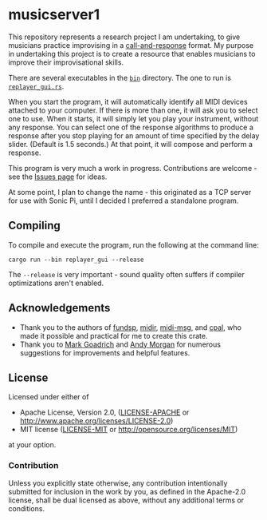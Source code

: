 # musicserver1

This repository represents a research project I am undertaking, to give musicians practice improvising in a 
[call-and-response](https://jamplay.com/weekend-warrior/w/call-and-response-like-a-blues-legend) format. My purpose
in undertaking this project is to create a resource that enables musicians to improve their improvisational skills.

There are several executables in the [`bin`](https://github.com/gjf2a/musicserver1/tree/master/src/bin) directory. 
The one to run is [`replayer_gui.rs`](https://github.com/gjf2a/musicserver1/blob/master/src/bin/replayer_gui.rs). 

When you start the program, it will automatically identify all MIDI devices attached to your computer. If there is 
more than one, it will ask you to select one to use. When it starts, it will simply let you play your instrument,
without any response. You can select one of the response algorithms to produce a response after you stop playing
for an amount of time specified by the delay slider. (Default is 1.5 seconds.) At that point, it will compose and
perform a response.

This program is very much a work in progress. Contributions are welcome - see the 
[Issues page](https://github.com/gjf2a/musicserver1/issues) for ideas. 

At some point, I plan to change the name - this originated as a TCP server for use with Sonic Pi, until I decided
I preferred a standalone program. 

## Compiling

To compile and execute the program, run the following at the command line:

```
cargo run --bin replayer_gui --release
```

The `--release` is very important - sound quality often suffers if compiler optimizations aren't enabled.

## Acknowledgements
* Thank you to the authors of [fundsp](https://crates.io/crates/fundsp), [midir](https://crates.io/crates/midir), 
[midi-msg](https://crates.io/crates/midi-msg), and [cpal](https://crates.io/crates/cpal), who made it possible and practical for me to create this crate. 
* Thank you to [Mark Goadrich](https://github.com/mgoadric) and [Andy Morgan](https://www.hendrix.edu/academicaffairs/profile.aspx?id=70775) for numerous suggestions for improvements and helpful features.

## License

Licensed under either of

 * Apache License, Version 2.0, ([LICENSE-APACHE](LICENSE-APACHE) or http://www.apache.org/licenses/LICENSE-2.0)
 * MIT license ([LICENSE-MIT](LICENSE-MIT) or http://opensource.org/licenses/MIT)

at your option.

### Contribution

Unless you explicitly state otherwise, any contribution intentionally submitted
for inclusion in the work by you, as defined in the Apache-2.0 license, shall be dual licensed as above, without any
additional terms or conditions.
